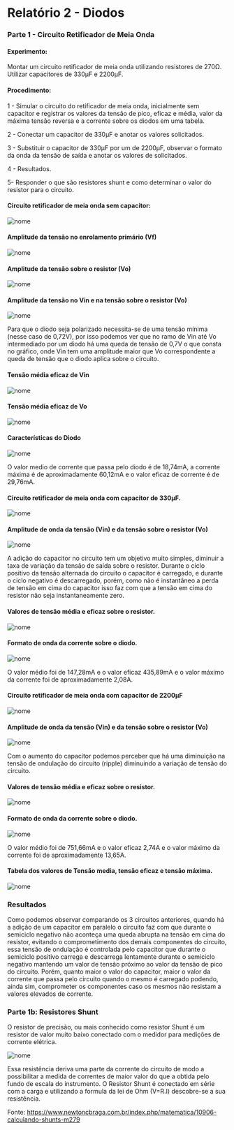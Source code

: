# Relatório 2 - Diodos

### Parte 1 - Circuito Retificador de Meia Onda

#### Experimento:

Montar um circuito retificador de meia onda utilizando resistores de 270Ω.
Utilizar capacitores de 330μF e 2200μF.

#### Procedimento:

1 - Simular o circuito do retificador de meia onda, inicialmente sem capacitor e registrar os valores da tensão de pico, eficaz e média, valor da máxima tensão reversa e a corrente sobre os diodos em uma tabela.

2 - Conectar um capacitor de 330μF e anotar os valores solicitados.

3 - Substituir o capacitor de 330μF por um de 2200μF, observar o formato da onda da tensão de saída e anotar os valores de solicitados.

4 - Resultados.

5- Responder o que são resistores shunt e como determinar o valor do resistor para o circuito.

#### Circuito retificador de meia onda sem capacitor:

![nome](/relatorio_eletronica_1/circuitomontado.png)

#### Amplitude da tensão no enrolamento primário (Vf)

![nome](/relatorio_eletronica_1/tensaovf.png)

#### Amplitude da tensão sobre o resistor (Vo)

![nome](/relatorio_eletronica_1/vo.png)

#### Amplitude da tensão no Vin e na tensão sobre o resistor (Vo)

![nome](/relatorio_eletronica_1/vinvo.png)

Para que o diodo seja polarizado necessita-se de uma tensão mínima (nesse caso de 0,72V), por isso podemos ver que no ramo de Vin até Vo intermediado por um diodo há uma queda de tensão de 0,7V o que consta no gráfico, onde Vin tem uma amplitude maior que Vo correspondente a queda de tensão que o diodo aplica sobre o circuito.

#### Tensão média eficaz de Vin

![nome](/relatorio_eletronica_1/vinvalor.png)

#### Tensão média eficaz de Vo

![nome](/relatorio_eletronica_1/vovalor.png)

#### Características do Diodo

![nome](/relatorio_eletronica_1/diodo11.png)

O valor medio de corrente que passa pelo diodo é de 18,74mA, a corrente máxima é de aproximadamente 60,12mA e o valor eficaz de corrente é de 29,76mA.

#### Circuito retificador de meia onda com capacitor de 330μF.

![nome](/relatorio_eletronica_1/capacitor.png)

#### Amplitude de onda da tensão (Vin) e da tensão sobre o resistor (Vo)

![nome](/relatorio_eletronica_1/capacitorvinvo.png)

A adição do capacitor no circuito tem um objetivo muito simples, diminuir a taxa de variação da tensão de saída sobre o resistor. Durante o ciclo positivo da tensão alternada do circuito o capacitor é carregado, e durante o ciclo negativo é descarregado, porém, como não é instantâneo a perda de tensão em cima do capacitor isso faz com que a tensão em cima do resistor não seja instantaneamente zero.

#### Valores de tensão média e eficaz sobre o resistor.

![nome](/relatorio_eletronica_1/vocapaci.png)

#### Formato de onda da corrente sobre o diodo.

![nome](/relatorio_eletronica_1/diodocapaci.png)

 O valor médio foi de 147,28mA e o valor eficaz 435,89mA e o valor máximo da corrente foi de aproximadamente 2,08A.

#### Circuito retificador de meia onda com capacitor de 2200μF

![nome](/relatorio_eletronica_1/capacitor2200.png)

#### Amplitude de onda da tensão (Vin) e da tensão sobre o resistor (Vo)

![nome](/relatorio_eletronica_1/vinvocapac.png)

Com o aumento do capacitor podemos perceber que há uma diminuição na tensão de ondulação do circuito (ripple) diminuindo a variação de tensão do circuito.

#### Valores de tensão média e eficaz sobre o resistor.

![nome](/relatorio_eletronica_1/vovalue.png)

#### Formato de onda da corrente sobre o diodo.

![nome](/relatorio_eletronica_1/d1value.png)

 O valor médio foi de 751,66mA e o valor eficaz 2,74A e o valor máximo da corrente foi de aproximadamente 13,65A.

 #### Tabela dos valores de Tensão media, tensão eficaz e tensão máxima.

 ![nome](/relatorio_eletronica_1/planilha.png)

 ### Resultados

 Como podemos observar comparando os 3 circuitos anteriores, quando há a adição de um capacitor em paralelo o circuito faz com que durante o semiciclo negativo não aconteça uma queda abrupta na tensão em cima do resistor, evitando o comprometimento dos demais componentes do circuito, essa tensão de ondulação é controlada pelo capacitor que durante o semiciclo positivo carrega e descarrega lentamente durante o semiciclo negativo mantendo um valor de tensão próximo ao valor da tensão de pico do circuito. Porém, quanto maior o valor do capacitor, maior o valor da corrente que passa pelo circuito quando o mesmo é carregado podendo, ainda sim, comprometer os componentes caso os mesmos não resistam a valores elevados de corrente.

 ### Parte 1b:  Resistores Shunt

 O resistor de precisão, ou mais conhecido como resistor Shunt é um resistor de valor muito baixo conectado com o medidor para medições de corrente elétrica.

 ![nome](/relatorio_eletronica_1/shunt.png)

 Essa resistência deriva uma parte da corrente do circuito de modo a possibilitar a medida de correntes de maior valor do que a obtida pelo fundo de escala do instrumento.
 O Resistor Shunt é conectado em série com a carga e utilizando a formula da lei de Ohm (V=R.I) descobre-se a sua resistência.

 Fonte: https://www.newtoncbraga.com.br/index.php/matematica/10906-calculando-shunts-m279
